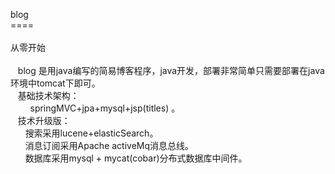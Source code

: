 blog<br />
====<br />
<br />
从零开始<br />
&nbsp; &nbsp;<br />
&nbsp; &nbsp;blog 是用java编写的简易博客程序，java开发，部署非常简单只需要部署在java环境中tomcat下即可。<br/>
&nbsp; &nbsp;基础技术架构：<br/>
&nbsp; &nbsp; &nbsp; &nbsp; springMVC+jpa+mysql+jsp(titles) 。<br/>
&nbsp; &nbsp;技术升级版：<br/>
&nbsp; &nbsp; &nbsp; 搜索采用lucene+elasticSearch。<br/>
&nbsp; &nbsp; &nbsp; 消息订阅采用Apache activeMq消息总线。<br/>
&nbsp; &nbsp; &nbsp; 数据库采用mysql + mycat(cobar)分布式数据库中间件。<br/>
&nbsp; &nbsp; &nbsp;&nbsp;<br/>
<div>
	<br/>
</div>
